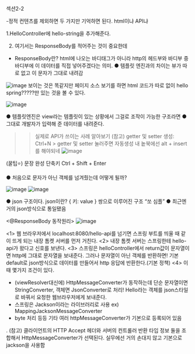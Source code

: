 섹션2-2 <API>

-정적 컨텐츠를 제외하면 두 가지만 기억하면 된다. html이냐 API냐

1.HelloController에 hello-string을 추가해준다.

2. 여기서는 ResponseBody를 적어주는 것이 중요한데
- ResponseBody란? html에 나오는 바디태그가 아니라 http의 헤드부와 바디부 중 바디부에 이 데이터를 직접 넣어주겠다는 의미.
● 템플릿 엔진과의 차이는 뷰가 따로 없고 이 문자가 그대로 내려감

![image](https://github.com/bestofGE/JavaSpring/assets/82525776/e4ea6a49-96ab-40c4-8968-64f7f9349528)
보이는 것은 똑같지만 페이지 소스 보기를 하면 html 코드가 따로 없이 hello spring?????만 있는 것을 볼 수 있다. 

![image](https://github.com/bestofGE/JavaSpring/assets/82525776/4697895a-e340-4f89-b1fb-d09638a4fd0a)

● 템플릿엔진은 view라는 템플릿이 있는 상황에서 그걸로 조작이 가능한 구조라면
● 그대로 개발자가 입력해 준 데이터를 내려준다.

>> 실제로 API가 쓰이는 사례 알아보기
(참고) getter 및 setter 생성: Ctrl+N > getter 및 setter 눌러주면 자동생성
내 놑북에선 alt + insert를 해야되네
>> ![image](https://github.com/bestofGE/JavaSpring/assets/82525776/898a30df-80a7-4c1a-a13f-c239be988a98)


(꿀팁⭐) 문장 완성 단축키 Ctrl + Shift + Enter 


● 처음으로 문자가 아닌 객체를 넘겨줬는데 어떻게 될까?

![image](https://github.com/bestofGE/JavaSpring/assets/82525776/a9335167-47cd-4a7b-8723-b6a4fafcbd27)
![image](https://github.com/bestofGE/JavaSpring/assets/82525776/a258abaf-4b30-40fc-9645-6573a4ce8bb9)

● json 구조이다. json이란? { 키: value } 쌍으로 이루어진 구조 “쏘 심플”
● 최근엔 거의 json방식으로 통일됐음

<@ResponseBody 동작원리>
![image](https://github.com/bestofGE/JavaSpring/assets/82525776/b3a4ab46-d476-4743-adb4-60d50c48ff2a)


<1> 웹 브라우저에서 localhost:8080/hello-api를 넘기면 스프링 부트를 띄울 때 같이 뜨게 되는 내장 톰켓 서버를 먼저 거친다.
<2> 내장 톰켓 서버는 스프링한테 hello-api가 왔다고 신호를 보낸다.
<3> 스프링은 helloController에서 return값이 문자열이면 http에 그대로 문자열을 보내준다. 그러나 문자열이 아닌 객체를 반환하면! 기본 default로 json방식으로 데이터를 만들어서  http 응답에 반환한다.(기본 정책)
<4> 이때 몇가지 조건이 있다.
- (viewResolver대신에) HttpMessageConverter가 동작하는데 단순 문자열이면 StringConverter, 객체면 JsonConverter로 처리! Hello라는 객체를 json스타일로 바꿔서 요청한 웹브라우저에게 보내준다.
- 스프링은 Jackson이라는 라이브러리로 사용 ex) MappingJacksonMessageConverter
- byte 처리 등등 기타 여러 httpMessageConverter가 기본으로 등록되어 있음

.
(참고) 클라이언트의 HTTP Accept 헤더와 서버의 컨트롤러 반환 타입 정보 둘을 조합해서 HttpMessageConverter가 선택된다. 실무에선 거의 손대지 않고 기본으로 jackson을 사용함
